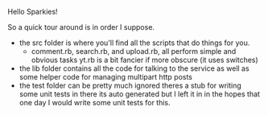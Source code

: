 Hello Sparkies!

So a quick tour around is in order I suppose.

  * the src folder is where you'll find all the scripts that do things for you.
    * comment.rb, search.rb, and upload.rb, all perform simple and obvious tasks yt.rb is a bit fancier if more obscure (it uses switches)
  * the lib folder contains all the code for talking to the service as well as some helper code for managing multipart http posts
  * the test folder can be pretty much ignored theres a stub for writing some unit tests in there its auto generated but I left it in in the hopes that one day I would write some unit tests for this.
  

